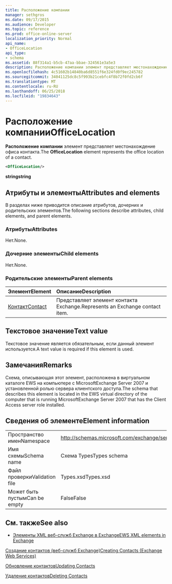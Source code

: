 ```yaml
---
title: Расположение компании
manager: sethgros
ms.date: 09/17/2015
ms.audience: Developer
ms.topic: reference
ms.prod: office-online-server
localization_priority: Normal
api_name:
- OfficeLocation
api_type:
- schema
ms.assetid: 88f314a1-b5cb-47aa-bbae-324561e3a5e3
description: Расположение компании элемент представляет местонахождение офиса контакта.
ms.openlocfilehash: 4c51602b14840ba6d8551f6e324fd0f9ec245782
ms.sourcegitcommit: 34041125dc8c5f993b21cebfc4f8b72f0fd2cb6f
ms.translationtype: MT
ms.contentlocale: ru-RU
ms.lasthandoff: 06/25/2018
ms.locfileid: "19834643"
---
```

# <a name="officelocation"></a><span data-ttu-id="2a7bb-103">Расположение компании</span><span class="sxs-lookup"><span data-stu-id="2a7bb-103">OfficeLocation</span></span>

<span data-ttu-id="2a7bb-104">**Расположение компании** элемент представляет местонахождение офиса контакта.</span><span class="sxs-lookup"><span data-stu-id="2a7bb-104">The **OfficeLocation** element represents the office location of a contact.</span></span> 
  
```xml
<OfficeLocation/>
```

 <span data-ttu-id="2a7bb-105">**string**</span><span class="sxs-lookup"><span data-stu-id="2a7bb-105">**string**</span></span>
## <a name="attributes-and-elements"></a><span data-ttu-id="2a7bb-106">Атрибуты и элементы</span><span class="sxs-lookup"><span data-stu-id="2a7bb-106">Attributes and elements</span></span>

<span data-ttu-id="2a7bb-107">В разделах ниже приводится описание атрибутов, дочерних и родительских элементов.</span><span class="sxs-lookup"><span data-stu-id="2a7bb-107">The following sections describe attributes, child elements, and parent elements.</span></span>
  
### <a name="attributes"></a><span data-ttu-id="2a7bb-108">Атрибуты</span><span class="sxs-lookup"><span data-stu-id="2a7bb-108">Attributes</span></span>

<span data-ttu-id="2a7bb-109">Нет.</span><span class="sxs-lookup"><span data-stu-id="2a7bb-109">None.</span></span>
  
### <a name="child-elements"></a><span data-ttu-id="2a7bb-110">Дочерние элементы</span><span class="sxs-lookup"><span data-stu-id="2a7bb-110">Child elements</span></span>

<span data-ttu-id="2a7bb-111">Нет.</span><span class="sxs-lookup"><span data-stu-id="2a7bb-111">None.</span></span>
  
### <a name="parent-elements"></a><span data-ttu-id="2a7bb-112">Родительские элементы</span><span class="sxs-lookup"><span data-stu-id="2a7bb-112">Parent elements</span></span>

|<span data-ttu-id="2a7bb-113">**Элемент**</span><span class="sxs-lookup"><span data-stu-id="2a7bb-113">**Element**</span></span>|<span data-ttu-id="2a7bb-114">**Описание**</span><span class="sxs-lookup"><span data-stu-id="2a7bb-114">**Description**</span></span>|
|:-----|:-----|
|[<span data-ttu-id="2a7bb-115">Контакт</span><span class="sxs-lookup"><span data-stu-id="2a7bb-115">Contact</span></span>](contact.md) <br/> |<span data-ttu-id="2a7bb-116">Представляет элемент контакта Exchange.</span><span class="sxs-lookup"><span data-stu-id="2a7bb-116">Represents an Exchange contact item.</span></span>  <br/> |
   
## <a name="text-value"></a><span data-ttu-id="2a7bb-117">Текстовое значение</span><span class="sxs-lookup"><span data-stu-id="2a7bb-117">Text value</span></span>

<span data-ttu-id="2a7bb-118">Текстовое значение является обязательным, если данный элемент используется.</span><span class="sxs-lookup"><span data-stu-id="2a7bb-118">A text value is required if this element is used.</span></span>
  
## <a name="remarks"></a><span data-ttu-id="2a7bb-119">Замечания</span><span class="sxs-lookup"><span data-stu-id="2a7bb-119">Remarks</span></span>

<span data-ttu-id="2a7bb-120">Схема, описывающая этот элемент, расположена в виртуальном каталоге EWS на компьютере с MicrosoftExchange Server 2007 и установленной ролью сервера клиентского доступа.</span><span class="sxs-lookup"><span data-stu-id="2a7bb-120">The schema that describes this element is located in the EWS virtual directory of the computer that is running MicrosoftExchange Server 2007 that has the Client Access server role installed.</span></span>
  
## <a name="element-information"></a><span data-ttu-id="2a7bb-121">Сведения об элементе</span><span class="sxs-lookup"><span data-stu-id="2a7bb-121">Element information</span></span>

|||
|:-----|:-----|
|<span data-ttu-id="2a7bb-122">Пространство имен</span><span class="sxs-lookup"><span data-stu-id="2a7bb-122">Namespace</span></span>  <br/> |http://schemas.microsoft.com/exchange/services/2006/types  <br/> |
|<span data-ttu-id="2a7bb-123">Имя схемы</span><span class="sxs-lookup"><span data-stu-id="2a7bb-123">Schema name</span></span>  <br/> |<span data-ttu-id="2a7bb-124">Схема Types</span><span class="sxs-lookup"><span data-stu-id="2a7bb-124">Types schema</span></span>  <br/> |
|<span data-ttu-id="2a7bb-125">Файл проверки</span><span class="sxs-lookup"><span data-stu-id="2a7bb-125">Validation file</span></span>  <br/> |<span data-ttu-id="2a7bb-126">Types.xsd</span><span class="sxs-lookup"><span data-stu-id="2a7bb-126">Types.xsd</span></span>  <br/> |
|<span data-ttu-id="2a7bb-127">Может быть пустым</span><span class="sxs-lookup"><span data-stu-id="2a7bb-127">Can be empty</span></span>  <br/> |<span data-ttu-id="2a7bb-128">False</span><span class="sxs-lookup"><span data-stu-id="2a7bb-128">False</span></span>  <br/> |
   
## <a name="see-also"></a><span data-ttu-id="2a7bb-129">См. также</span><span class="sxs-lookup"><span data-stu-id="2a7bb-129">See also</span></span>



- [<span data-ttu-id="2a7bb-130">Элементы XML веб-служб Exchange в Exchange</span><span class="sxs-lookup"><span data-stu-id="2a7bb-130">EWS XML elements in Exchange</span></span>](ews-xml-elements-in-exchange.md)


[<span data-ttu-id="2a7bb-131">Создание контактов (веб-служб Exchange)</span><span class="sxs-lookup"><span data-stu-id="2a7bb-131">Creating Contacts (Exchange Web Services)</span></span>](http://msdn.microsoft.com/library/4845917e-70d1-481c-bbd7-011ec6571789%28Office.15%29.aspx)
  
[<span data-ttu-id="2a7bb-132">Обновление контактов</span><span class="sxs-lookup"><span data-stu-id="2a7bb-132">Updating Contacts</span></span>](http://msdn.microsoft.com/library/9a865953-b94a-4229-b632-2dee433314be%28Office.15%29.aspx)
  
[<span data-ttu-id="2a7bb-133">Удаление контактов</span><span class="sxs-lookup"><span data-stu-id="2a7bb-133">Deleting Contacts</span></span>](http://msdn.microsoft.com/library/fcc3dc84-cd3e-455e-a1a7-ae6921c9b588%28Office.15%29.aspx)

